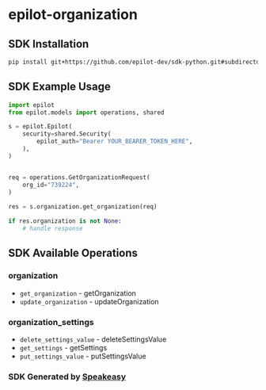 # epilot-organization

<!-- Start SDK Installation -->
## SDK Installation

```bash
pip install git+https://github.com/epilot-dev/sdk-python.git#subdirectory=organization
```
<!-- End SDK Installation -->

## SDK Example Usage
<!-- Start SDK Example Usage -->
```python
import epilot
from epilot.models import operations, shared

s = epilot.Epilot(
    security=shared.Security(
        epilot_auth="Bearer YOUR_BEARER_TOKEN_HERE",
    ),
)


req = operations.GetOrganizationRequest(
    org_id="739224",
)
    
res = s.organization.get_organization(req)

if res.organization is not None:
    # handle response
```
<!-- End SDK Example Usage -->

<!-- Start SDK Available Operations -->
## SDK Available Operations


### organization

* `get_organization` - getOrganization
* `update_organization` - updateOrganization

### organization_settings

* `delete_settings_value` - deleteSettingsValue
* `get_settings` - getSettings
* `put_settings_value` - putSettingsValue
<!-- End SDK Available Operations -->

### SDK Generated by [Speakeasy](https://docs.speakeasyapi.dev/docs/using-speakeasy/client-sdks)
